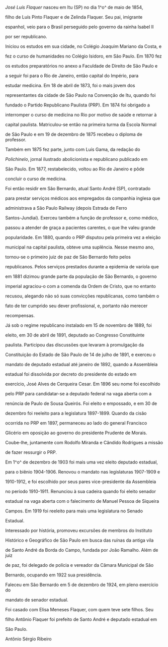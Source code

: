 

*José Luís Flaquer* nasceu em Itu (SP) no dia 1^o^ de maio de 1854,

filho de Luís Pinto Flaquer e de Zelinda Flaquer. Seu pai, imigrante

espanhol, veio para o Brasil perseguido pelo governo da rainha Isabel II

por ser republicano.



Iniciou os estudos em sua cidade, no Colégio Joaquim Mariano da Costa, e

fez o curso de humanidades no Colégio Isidoro, em São Paulo. Em 1870 fez

os estudos preparatórios no anexo a Faculdade de Direito de São Paulo e

a seguir foi para o Rio de Janeiro, então capital do Império, para

estudar medicina. Em 18 de abril de 1873, foi o mais jovem dos

representantes da cidade de São Paulo na Convenção de Itu, quando foi

fundado o Partido Republicano Paulista (PRP). Em 1874 foi obrigado a

interromper o curso de medicina no Rio por motivo de saúde e retornar à

capital paulista. Matriculou-se então na primeira turma da Escola Normal

de São Paulo e em 19 de dezembro de 1875 recebeu o diploma de professor.

Também em 1875 fez parte, junto com Luís Gama, da redação do

*Polichinelo*, jornal ilustrado abolicionista e republicano publicado em

São Paulo. Em 1877, restabelecido, voltou ao Rio de Janeiro e pôde

concluir o curso de medicina.



Foi então residir em São Bernardo, atual Santo André (SP), contratado

para prestar serviços médicos aos empregados da companhia inglesa que

administrava a São Paulo Railway (depois Estrada de Ferro

Santos-Jundiaí). Exerceu também a função de professor e, como médico,

passou a atender de graça a pacientes carentes, o que lhe valeu grande

popularidade. Em 1880, quando o PRP disputou pela primeira vez a eleição

municipal na capital paulista, obteve uma suplência. Nesse mesmo ano,

tornou-se o primeiro juiz de paz de São Bernardo feito pelos

republicanos. Pelos serviços prestados durante a epidemia de varíola que

em 1881 dizimou grande parte da população de São Bernardo, o governo

imperial agraciou-o com a comenda da Ordem de Cristo, que no entanto

recusou, alegando não só suas convicções republicanas, como também o

fato de ter cumprido seu dever profissional, e, portanto não merecer

recompensas.



Já sob o regime republicano instalado em 15 de novembro de 1889, foi

eleito, em 30 de abril de 1891, deputado ao Congresso Constituinte

paulista. Participou das discussões que levaram à promulgação da

Constituição do Estado de São Paulo de 14 de julho de 1891, e exerceu o

mandato de deputado estadual até janeiro de 1892, quando a Assembleia

estadual foi dissolvida por decreto do presidente do estado em

exercício, José Alves de Cerqueira Cesar. Em 1896 seu nome foi escolhido

pelo PRP para candidatar-se a deputado federal na vaga aberta com a

renúncia de Paulo de Sousa Queirós. Foi eleito e empossado, e em 30 de

dezembro foi reeleito para a legislatura 1897-1899. Quando da cisão

ocorrida no PRP em 1897, permaneceu ao lado do general Francisco

Glicério em oposição ao governo do presidente Prudente de Morais.

Coube-lhe, juntamente com Rodolfo Miranda e Cândido Rodrigues a missão

de fazer ressurgir o PRP.



Em 1^o^ de dezembro de 1903 foi mais uma vez eleito deputado estadual,

para o biênio 1904-1906. Renovou o mandato nas legislaturas 1907-1909 e

1910-1912, e foi escolhido por seus pares vice-presidente da Assembleia

no período 1910-1911. Renunciou à sua cadeira quando foi eleito senador

estadual na vaga aberta com o falecimento de Manuel Pessoa de Siqueira

Campos. Em 1919 foi reeleito para mais uma legislatura no Senado

Estadual.



Interessado por história, promoveu excursões de membros do Instituto

Histórico e Geográfico de São Paulo em busca das ruínas da antiga vila

de Santo André da Borda do Campo, fundada por João Ramalho. Além de juiz

de paz, foi delegado de polícia e vereador da Câmara Municipal de São

Bernardo, ocupando em 1922 sua presidência.



Faleceu em São Bernardo em 5 de dezembro de 1924, em pleno exercício do

mandato de senador estadual.



Foi casado com Elisa Meneses Flaquer, com quem teve sete filhos. Seu

filho Antônio Flaquer foi prefeito de Santo André e deputado estadual em

São Paulo.



Antônio Sérgio Ribeiro



